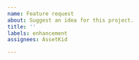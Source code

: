 ```yaml
---
name: Feature request
about: Suggest an idea for this project.
title: ''
labels: enhancement
assignees: AssetKid

---
```


<!-- Please search existing issues to avoid creating duplicates. -->

<!-- If you have multiple requests, kindly create a new issue for each one. Issues with multiples requests will be closed. -->
